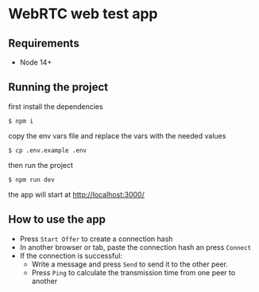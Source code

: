 # WebRTC web test app

## Requirements
- Node 14+

## Running the project

first install the dependencies
```shell
$ npm i
```

copy the env vars file and replace the vars with the needed values
```shell
$ cp .env.example .env
```

then run the project
```shell
$ npm run dev
```

the app will start at [http://localhost:3000/](http://localhost:3000/)

## How to use the app
- Press `Start Offer` to create a connection hash
- In another browser or tab, paste the connection hash an press `Connect`
- If the connection is successful:
  - Write a message and press `Send` to send it to the other peer.
  - Press `Ping` to calculate the transmission time from one peer to another
